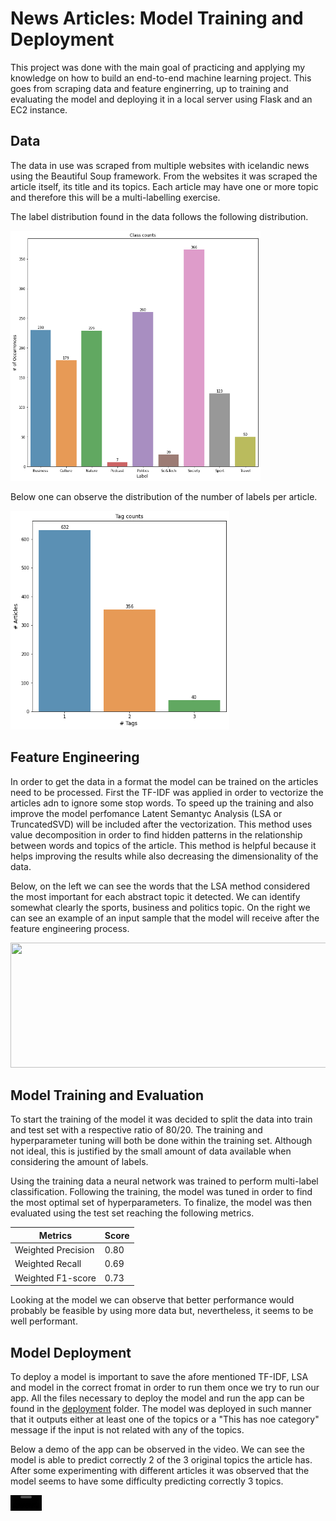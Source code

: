 # News Articles: Model Training and Deployment

This project was done with the main goal of practicing and applying my knowledge on how to build an end-to-end machine learning project. This goes from scraping data and feature enginerring, up to training and evaluating the model and deploying it in a local server using Flask and an EC2 instance. 

## Data 

The data in use was scraped from multiple websites with icelandic news using the Beautiful Soup framework. From the websites it was scraped the article itself, its title and its topics. Each article may have one or more topic and therefore this will be a multi-labelling exercise. 

The label distribution found in the data follows the following distribution. 

<img src="images/label_articles_distribution.png" width="400" height="400">

Below one can observe the distribution of the number of labels per article. 

<img src="images/labels_per_article.png" width="350" height="350">

## Feature Engineering

In order to get the data in a format the model can be trained on the articles need to be processed. First the TF-IDF was applied in order to vectorize the articles adn to ignore some stop words. To speed up the training and also improve the model perfomance Latent Semantyc Analysis (LSA or TruncatedSVD) will be included after the vectorization. This method uses value decomposition in order to find hidden patterns in the relationship between words and topics of the article. This method is helpful because it helps improving the results while also decreasing the dimensionality of the data.

Below, on the left we can see the words that the LSA method considered the most important for each abstract topic it detected. We can identify somewhat clearly the sports, business and politics topic. On the right we can see an example of an input sample that the model will receive after the feature engineering process. 

<img src="https://github.com/joaosMart/Article-news-prediction/assets/163843101/44db51e8-e858-4511-baac-d753522bf3b5" width="650" height="200">

## Model Training and Evaluation 

To start the training of the model it was decided to split the data into train and test set with a respective ratio of 80/20. The training and hyperparameter tuning will both be done within the training set. Although not ideal, this is justified by the small amount of data available when considering the amount of labels. 

Using the training data a neural network was trained to perform multi-label classification. Following the training, the model was tuned in order to find the most optimal set of hyperparameters. To finalize, the model was then evaluated using the test set reaching the following metrics. 

| Metrics  | Score |
| ------------- | ------------- |
| Weighted Precision  | 0.80 |
| Weighted Recall | 0.69 |
| Weighted F1-score | 0.73|

Looking at the model we can observe that better performance would probably be feasible by using more data but, nevertheless, it seems to be well performant. 

## Model Deployment

To deploy a model is important to save the afore mentioned TF-IDF, LSA and model in the correct fromat in order to run them once we try to run our app. All the files necessary to deploy the model and run the app can be found in the [deployment](https://github.com/joaosMart/Article-news-prediction/tree/main/deployment) folder. The model was deployed in such manner that it outputs either at least one of the topics or a "This has noe category" message if the input is not related with any of the topics. 

Below a demo of the app can be observed in the video. We can see the model is able to predict correctly 2 of the 3 original topics the article has. After some experimenting with different articles it was observed that the model seems to have some difficulty predicting correctly 3 topics. 

<video src='https://github.com/joaosMart/Article-news-prediction/assets/163843101/89a33a7a-3634-412d-8cb2-42c39037ab4f' width=50/>

